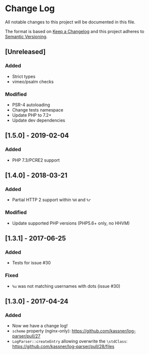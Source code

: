# Change Log
All notable changes to this project will be documented in this file.

The format is based on [Keep a Changelog](http://keepachangelog.com/)
and this project adheres to [Semantic Versioning](http://semver.org/).

## [Unreleased]
### Added
- Strict types
- vimeo/psalm checks
### Modified
- PSR-4 autoloading
- Change tests namespace
- Update PHP to 7.2+
- Update dev dependencies

## [1.5.0] - 2019-02-04
### Added
- PHP 7.3/PCRE2 support

## [1.4.0] - 2018-03-21
### Added
- Partial HTTP 2 support within `%H` and `%r`
### Modified
- Update supported PHP versions (PHP5.6+ only, no HHVM)

## [1.3.1] - 2017-06-25
### Added
- Tests for issue #30
### Fixed
- `%u` was not matching usernames with dots (issue #30)

## [1.3.0] - 2017-04-24
### Added
- Now we have a change log!
- `scheme` property (nginx-only): https://github.com/kassner/log-parser/pull/27
- `LogParser::createEntry` allowing overwrite the `\stdClass`: https://github.com/kassner/log-parser/pull/28/files
